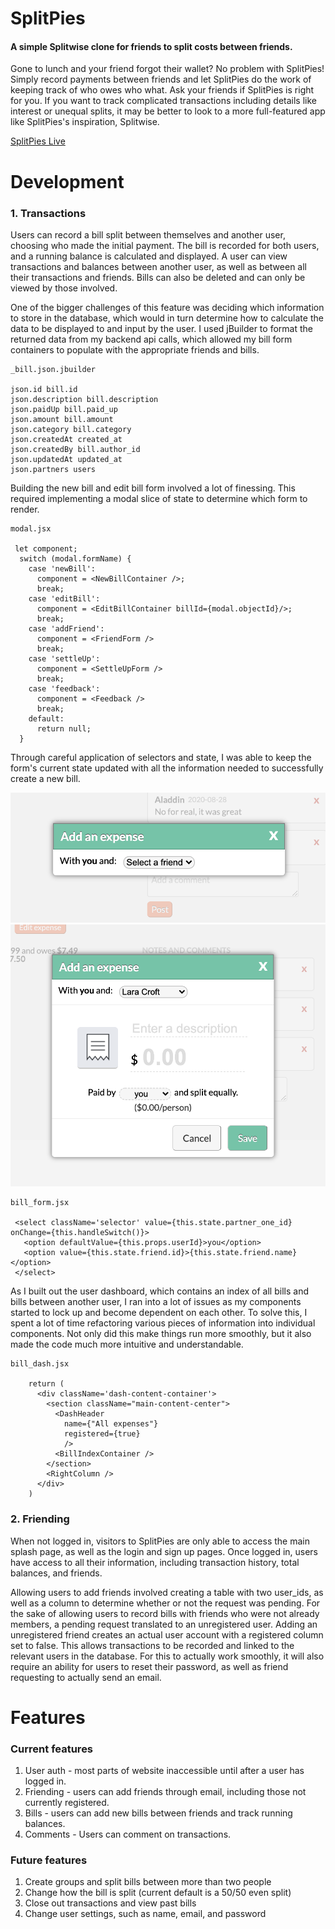 # SplitPies

#### A simple Splitwise clone for friends to split costs between friends.

Gone to lunch and your friend forgot their wallet? No problem with SplitPies! Simply record payments between friends and let SplitPies do the work of keeping track of who owes who what. Ask your friends if SplitPies is right for you. If you want to track complicated transactions including details like interest or unequal splits, it may be better to look to a more full-featured app like SplitPies's inspiration, Splitwise.

[SplitPies Live](https://split-pies.herokuapp.com/#/)

# Development 

### 1. Transactions

Users can record a bill split between themselves and another user, choosing who made the initial payment. The bill is recorded for both users, and a running balance is calculated and displayed. A user can view transactions and balances between another user, as well as between all their transactions and friends. Bills can also be deleted and can only be viewed by those involved.

One of the bigger challenges of this feature was deciding which information to store in the database, which would in turn determine how to calculate the data to be displayed to and input by the user. I used jBuilder to format the returned data from my backend api calls, which allowed my bill form containers to populate with the appropriate friends and bills. 

```
_bill.json.jbuilder

json.id bill.id
json.description bill.description 
json.paidUp bill.paid_up 
json.amount bill.amount 
json.category bill.category 
json.createdAt created_at
json.createdBy bill.author_id
json.updatedAt updated_at
json.partners users

```

Building the new bill and edit bill form involved a lot of finessing. This required implementing a modal slice of state to determine which form to render. 

``` 
modal.jsx

 let component;
  switch (modal.formName) {
    case 'newBill':
      component = <NewBillContainer />;
      break;
    case 'editBill':
      component = <EditBillContainer billId={modal.objectId}/>;
      break;
    case 'addFriend':
      component = <FriendForm />
      break;
    case 'settleUp':
      component = <SettleUpForm />
      break;
    case 'feedback':
      component = <Feedback />
      break;
    default:
      return null;
  }
```

Through careful application of selectors and state, I was able to keep the form's current state updated with all the information needed to successfully create a new bill. 

![](https://raw.githubusercontent.com/birbmaaan/split-pies/master/app/assets/images/readme1.png)
![](https://raw.githubusercontent.com/birbmaaan/split-pies/master/app/assets/images/readme2.png)

```
bill_form.jsx

 <select className='selector' value={this.state.partner_one_id} onChange={this.handleSwitch()}>
   <option defaultValue={this.props.userId}>you</option>
   <option value={this.state.friend.id}>{this.state.friend.name}</option>
 </select>
```

As I built out the user dashboard, which contains an index of all bills and bills between another user, I ran into a lot of issues as my components started to lock up and become dependent on each other. To solve this, I spent a lot of time refactoring various pieces of information into individual components. Not only did this make things run more smoothly, but it also made the code much more intuitive and understandable. 

```
bill_dash.jsx

    return (
      <div className='dash-content-container'> 
        <section className="main-content-center">
          <DashHeader 
            name={"All expenses"}
            registered={true}
            />
          <BillIndexContainer />
        </section>
        <RightColumn />
      </div>
    )
```

### 2. Friending

When not logged in, visitors to SplitPies are only able to access the main splash page, as well as the login and sign up pages. Once logged in, users have access to all their information, including transaction history, total balances, and friends. 

Allowing users to add friends involved creating a table with two user_ids, as well as a column to determine whether or not the request was pending. For the sake of allowing users to record bills with friends who were not already members, a pending request translated to an unregistered user. Adding an unregistered friend creates an actual user account with a registered column set to false. This allows transactions to be recorded and linked to the relevant users in the database. For this to actually work smoothly, it will also require an ability for users to reset their password, as well as friend requesting to actually send an email.

# Features

### Current features

1. User auth - most parts of website inaccessible until after a user has logged in.
2. Friending - users can add friends through email, including those not currently registered.
3. Bills - users can add new bills between friends and track running balances.
4. Comments - Users can comment on transactions.

### Future features

1. Create groups and split bills between more than two people
2. Change how the bill is split (current default is a 50/50 even split) 
3. Close out transactions and view past bills
4. Change user settings, such as name, email, and password

